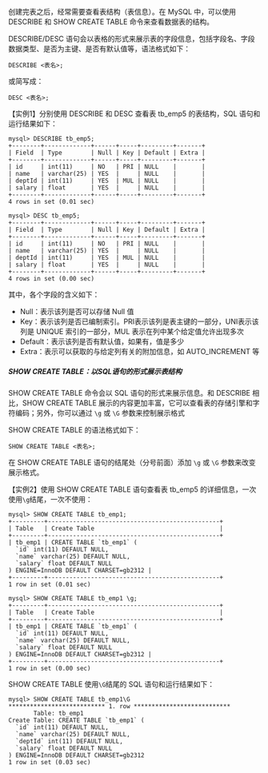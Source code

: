 创建完表之后，经常需要查看表结构（表信息）。在 MySQL 中，可以使用 DESCRIBE 和 SHOW CREATE TABLE 命令来查看数据表的结构。

DESCRIBE/DESC 语句会以表格的形式来展示表的字段信息，包括字段名、字段数据类型、是否为主键、是否有默认值等，语法格式如下：

```mysql
DESCRIBE <表名>;
```

或简写成：

```MYSQL
DESC <表名>;
```

【实例1】分别使用 DESCRIBE 和 DESC 查看表 tb_emp5 的表结构，SQL 语句和运行结果如下：

```mysql
mysql> DESCRIBE tb_emp5;
+--------+-------------+------+-----+---------+-------+
| Field  | Type        | Null | Key | Default | Extra |
+--------+-------------+------+-----+---------+-------+
| id     | int(11)     | NO   | PRI | NULL    |       |
| name   | varchar(25) | YES  |     | NULL    |       |
| deptId | int(11)     | YES  | MUL | NULL    |       |
| salary | float       | YES  |     | NULL    |       |
+--------+-------------+------+-----+---------+-------+
4 rows in set (0.01 sec)

mysql> DESC tb_emp5;
+--------+-------------+------+-----+---------+-------+
| Field  | Type        | Null | Key | Default | Extra |
+--------+-------------+------+-----+---------+-------+
| id     | int(11)     | NO   | PRI | NULL    |       |
| name   | varchar(25) | YES  |     | NULL    |       |
| deptId | int(11)     | YES  | MUL | NULL    |       |
| salary | float       | YES  |     | NULL    |       |
+--------+-------------+------+-----+---------+-------+
4 rows in set (0.00 sec)
```

其中，各个字段的含义如下：

- Null：表示该列是否可以存储 Null 值
- Key：表示该列是否已编制索引。PRI表示该列是表主键的一部分，UNI表示该列是 UNIQUE 索引的一部分，MUL 表示在列中某个给定值允许出现多次
- Default：表示该列是否有默认值，如果有，值是多少
- Extra：表示可以获取的与给定列有关的附加信息，如 AUTO_INCREMENT 等

##### **SHOW CREATE TABLE：以SQL语句的形式展示表结构**

SHOW CREATE TABLE 命令会以 SQL 语句的形式来展示信息。和 DESCRIBE 相比，SHOW CREATE TABLE 展示的内容更加丰富，它可以查看表的存储引擎和字符编码；另外，你可以通过 `\g` 或  `\G`  参数来控制展示格式

SHOW CREATE TABLE 的语法格式如下：

```mysql
SHOW CREATE TABLE <表名>;
```

在 SHOW CREATE TABLE 语句的结尾处（分号前面）添加 `\g` 或  `\G`  参数来改变展示格式。

【实例2】使用 SHOW CREATE TABLE 语句查看表 tb_emp5 的详细信息，一次使用`\g`结尾，一次不使用：

```mysql
mysql> SHOW CREATE TABLE tb_emp1;
+---------+------------------------------------------------+
| Table   | Create Table                                   |
+---------+------------------------------------------------+
| tb_emp1 | CREATE TABLE `tb_emp1` (
  `id` int(11) DEFAULT NULL,
  `name` varchar(25) DEFAULT NULL,
  `salary` float DEFAULT NULL
) ENGINE=InnoDB DEFAULT CHARSET=gb2312 |
+---------+------------------------------------------------+
1 row in set (0.01 sec)

mysql> SHOW CREATE TABLE tb_emp1 \g;
+---------+------------------------------------------------+
| Table   | Create Table                                   |
+---------+------------------------------------------------+
| tb_emp1 | CREATE TABLE `tb_emp1` (
  `id` int(11) DEFAULT NULL,
  `name` varchar(25) DEFAULT NULL,
  `salary` float DEFAULT NULL
) ENGINE=InnoDB DEFAULT CHARSET=gb2312 |
+---------+------------------------------------------------+
1 row in set (0.00 sec)
```

SHOW CREATE TABLE 使用`\G`结尾的 SQL 语句和运行结果如下：

```MYSQL
mysql> SHOW CREATE TABLE tb_emp1\G
*************************** 1. row ***************************
       Table: tb_emp1
Create Table: CREATE TABLE `tb_emp1` (
  `id` int(11) DEFAULT NULL,
  `name` varchar(25) DEFAULT NULL,
  `deptId` int(11) DEFAULT NULL,
  `salary` float DEFAULT NULL
) ENGINE=InnoDB DEFAULT CHARSET=gb2312
1 row in set (0.03 sec)
```

